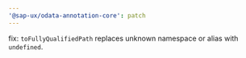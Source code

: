 ```yaml
---
'@sap-ux/odata-annotation-core': patch
---
```


fix: `toFullyQualifiedPath` replaces unknown namespace or alias with `undefined`.
